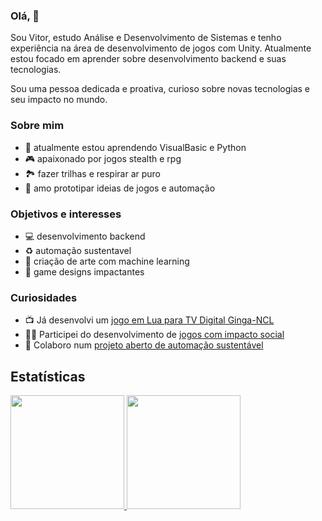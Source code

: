### Olá, 👋
Sou Vitor, estudo Análise e Desenvolvimento de Sistemas e tenho experiência na área de desenvolvimento de jogos com Unity. Atualmente estou focado em aprender sobre desenvolvimento backend e suas tecnologias.

Sou uma pessoa dedicada e proativa, curioso sobre novas tecnologias e seu impacto no mundo. 

### Sobre mim
- 🌱 atualmente estou aprendendo VisualBasic e Python
- 🎮 apaixonado por jogos stealth e rpg
- 🏞️ fazer trilhas e respirar ar puro
- 🔧 amo prototipar ideias de jogos e automação

### Objetivos e interesses
* 💻 desenvolvimento backend
* ♻️ automação sustentavel
* 🎨 criação de arte com machine learning
* 🎲 game designs impactantes

### Curiosidades
* 📺 Já desenvolvi um [jogo em Lua para TV Digital Ginga-NCL](https://github.com/vitormartins1/ginga-pong)
* 👩‍🎓 Participei do desenvolvimento de [jogos com impacto social](https://play.google.com/store/apps/details?id=co.ratto.spellswords&hl=pt_PT&gl=US)
* 🤖 Colaboro num [projeto aberto de automação sustentável](https://github.com/growtronino/growtron)
  
## Estatísticas
<div>
  <a href="https://github.com/vitormartins1">
  <img height="182em" src="https://github-readme-stats.vercel.app/api?username=vitormartins1&show_icons=false&&include_all_commits=true&count_private=false"/>
  <img height="182em" src="https://github-readme-stats.vercel.app/api/top-langs/?username=vitormartins1&layout=compact&langs_count=12&hide=asp,xslt"/> <!-- c%2B%2B,asp,xslt,glsl,php,html,css,shaderlab,c -->
</div>

<!--
**vitormartins1/vitormartins1** is a ✨ _special_ ✨ repository because its `README.md` (this file) appears on your GitHub profile.

Here are some ideas to get you started:

- 🔭 I’m currently working on ...
- 🌱 I’m currently learning ...
- 👯 I’m looking to collaborate on ...
- 🤔 I’m looking for help with ...
- 💬 Ask me about ...
- 📫 How to reach me: ...
- 😄 Pronouns: ...
- ⚡ Fun fact: ...
-->
